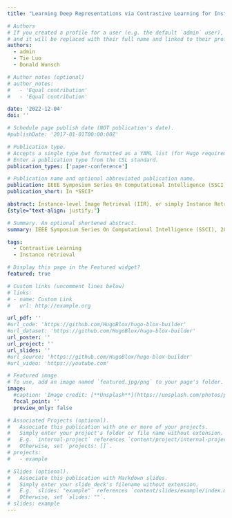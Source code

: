```yaml
---
title: "Learning Deep Representations via Contrastive Learning for Instance Retrieval"

# Authors
# If you created a profile for a user (e.g. the default `admin` user), write the username (folder name) here
# and it will be replaced with their full name and linked to their profile.
authors:
  - admin
  - Tie Luo
  - Donald Wunsch

# Author notes (optional)
# author_notes:
#   - 'Equal contribution'
#   - 'Equal contribution'

date: '2022-12-04'
doi: ''

# Schedule page publish date (NOT publication's date).
#publishDate: '2017-01-01T00:00:00Z'

# Publication type.
# Accepts a single type but formatted as a YAML list (for Hugo requirements).
# Enter a publication type from the CSL standard.
publication_types: ['paper-conference']

# Publication name and optional abbreviated publication name.
publication: IEEE Symposium Series On Computational Intelligence (SSCI), 2022
publication_short: In *SSCI*

abstract: Instance-level Image Retrieval (IIR), or simply Instance Retrieval, deals with the problem of finding all the images within an dataset that contain a query instance (e.g. an object). This paper makes the first attempt that tackles this problem using instance-discrimination based contrastive learning (CL). While CL has shown impressive performance for many computer vision tasks, the similar success has never been found in the field of IIR. In this work, we approach this problem by exploring the capability of deriving discriminative representations from pre-trained and fine-tuned CL models. To begin with, we investigate the efficacy of transfer learning in IIR, by comparing off-the-shelf features learned by a pre-trained deep neural network (DNN) classifier with features learned by a CL model. The findings inspired us to propose a new training strategy that optimizes CL towards learning IIR-oriented features, by using an Average Precision (AP) loss together with a fine-tuning method to learn contrastive feature representations that are tailored to IIR. Our empirical evaluation demonstrates significant performance enhancement over the off-the-shelf features learned from a pre-trained DNN classifier on the challenging Oxford and Paris datasets.
{style="text-align: justify;"}

# Summary. An optional shortened abstract.
summary: IEEE Symposium Series On Computational Intelligence (SSCI), 2022

tags:
  - Contrastive Learning
  - Instance retrieval

# Display this page in the Featured widget?
featured: true

# Custom links (uncomment lines below)
# links:
# - name: Custom Link
#   url: http://example.org

url_pdf: ''
#url_code: 'https://github.com/HugoBlox/hugo-blox-builder'
#url_dataset: 'https://github.com/HugoBlox/hugo-blox-builder'
url_poster: ''
url_project: ''
url_slides: ''
#url_source: 'https://github.com/HugoBlox/hugo-blox-builder'
#url_video: 'https://youtube.com'

# Featured image
# To use, add an image named `featured.jpg/png` to your page's folder.
image:
  #caption: 'Image credit: [**Unsplash**](https://unsplash.com/photos/pLCdAaMFLTE)'
  focal_point: ''
  preview_only: false

# Associated Projects (optional).
#   Associate this publication with one or more of your projects.
#   Simply enter your project's folder or file name without extension.
#   E.g. `internal-project` references `content/project/internal-project/index.md`.
#   Otherwise, set `projects: []`.
# projects:
#   - example

# Slides (optional).
#   Associate this publication with Markdown slides.
#   Simply enter your slide deck's filename without extension.
#   E.g. `slides: "example"` references `content/slides/example/index.md`.
#   Otherwise, set `slides: ""`.
# slides: example
---
```


<!-- {{% callout note %}}
Click the _Cite_ button above to demo the feature to enable visitors to import publication metadata into their reference management software.
{{% /callout %}}

{{% callout note %}}
Create your slides in Markdown - click the _Slides_ button to check out the example.
{{% /callout %}}

Add the publication's **full text** or **supplementary notes** here. You can use rich formatting such as including [code, math, and images](https://docs.hugoblox.com/content/writing-markdown-latex/). -->
